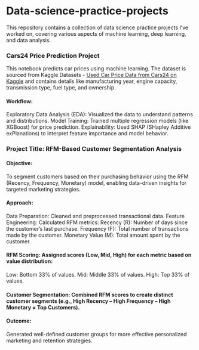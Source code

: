 # Data-science-practice-projects
This repository contains a collection of data science practice projects I’ve worked on, covering various aspects of machine learning, deep learning, and data analysis.

### Cars24 Price Prediction Project
This notebook predicts car prices using machine learning. The dataset is sourced from Kaggle Datasets - [Used Car Price Data from Cars24 on Kaggle](https://www.kaggle.com/datasets/amanrajput16/used-car-price-data-from-cars24) and contains details like manufacturing year, engine capacity, transmission type, fuel type, and ownership.
#### Workflow:
Exploratory Data Analysis (EDA): Visualized the data to understand patterns and distributions.
Model Training: Trained multiple regression models (like XGBoost) for price prediction.
Explainability: Used SHAP (SHapley Additive exPlanations) to interpret feature importance and model behavior.

### Project Title: RFM-Based Customer Segmentation Analysis

#### Objective:
To segment customers based on their purchasing behavior using the RFM (Recency, Frequency, Monetary) model, enabling data-driven insights for targeted marketing strategies.
#### Approach:
Data Preparation: Cleaned and preprocessed transactional data.
Feature Engineering: Calculated RFM metrics:
Recency (R): Number of days since the customer’s last purchase.
Frequency (F): Total number of transactions made by the customer.
Monetary Value (M): Total amount spent by the customer.
#### RFM Scoring: Assigned scores (Low, Mid, High) for each metric based on value distribution:
Low: Bottom 33% of values.
Mid: Middle 33% of values.
High: Top 33% of values.
#### Customer Segmentation: Combined RFM scores to create distinct customer segments (e.g., High Recency – High Frequency – High Monetary = Top Customers).
#### Outcome:
Generated well-defined customer groups for more effective personalized marketing and retention strategies.
